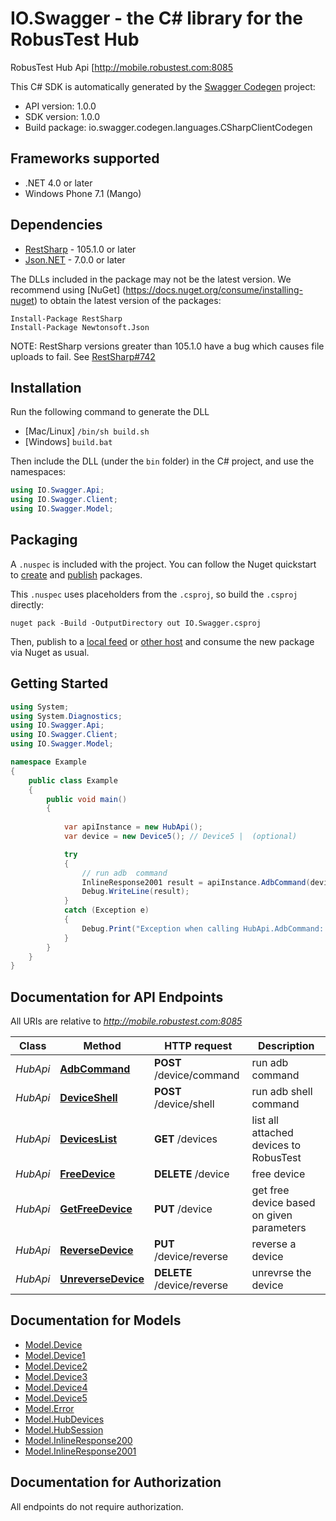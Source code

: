 # IO.Swagger - the C# library for the RobusTest Hub

RobusTest Hub Api [http://mobile.robustest.com:8085 

This C# SDK is automatically generated by the [Swagger Codegen](https://github.com/swagger-api/swagger-codegen) project:

- API version: 1.0.0
- SDK version: 1.0.0
- Build package: io.swagger.codegen.languages.CSharpClientCodegen

<a name="frameworks-supported"></a>
## Frameworks supported
- .NET 4.0 or later
- Windows Phone 7.1 (Mango)

<a name="dependencies"></a>
## Dependencies
- [RestSharp](https://www.nuget.org/packages/RestSharp) - 105.1.0 or later
- [Json.NET](https://www.nuget.org/packages/Newtonsoft.Json/) - 7.0.0 or later

The DLLs included in the package may not be the latest version. We recommend using [NuGet] (https://docs.nuget.org/consume/installing-nuget) to obtain the latest version of the packages:
```
Install-Package RestSharp
Install-Package Newtonsoft.Json
```

NOTE: RestSharp versions greater than 105.1.0 have a bug which causes file uploads to fail. See [RestSharp#742](https://github.com/restsharp/RestSharp/issues/742)

<a name="installation"></a>
## Installation
Run the following command to generate the DLL
- [Mac/Linux] `/bin/sh build.sh`
- [Windows] `build.bat`

Then include the DLL (under the `bin` folder) in the C# project, and use the namespaces:
```csharp
using IO.Swagger.Api;
using IO.Swagger.Client;
using IO.Swagger.Model;
```

<a name="packaging"></a>
## Packaging

A `.nuspec` is included with the project. You can follow the Nuget quickstart to [create](https://docs.microsoft.com/en-us/nuget/quickstart/create-and-publish-a-package#create-the-package) and [publish](https://docs.microsoft.com/en-us/nuget/quickstart/create-and-publish-a-package#publish-the-package) packages.

This `.nuspec` uses placeholders from the `.csproj`, so build the `.csproj` directly:

```
nuget pack -Build -OutputDirectory out IO.Swagger.csproj
```

Then, publish to a [local feed](https://docs.microsoft.com/en-us/nuget/hosting-packages/local-feeds) or [other host](https://docs.microsoft.com/en-us/nuget/hosting-packages/overview) and consume the new package via Nuget as usual.

<a name="getting-started"></a>
## Getting Started

```csharp
using System;
using System.Diagnostics;
using IO.Swagger.Api;
using IO.Swagger.Client;
using IO.Swagger.Model;

namespace Example
{
    public class Example
    {
        public void main()
        {
            
            var apiInstance = new HubApi();
            var device = new Device5(); // Device5 |  (optional) 

            try
            {
                // run adb  command
                InlineResponse2001 result = apiInstance.AdbCommand(device);
                Debug.WriteLine(result);
            }
            catch (Exception e)
            {
                Debug.Print("Exception when calling HubApi.AdbCommand: " + e.Message );
            }
        }
    }
}
```

<a name="documentation-for-api-endpoints"></a>
## Documentation for API Endpoints

All URIs are relative to *http://mobile.robustest.com:8085*

Class | Method | HTTP request | Description
------------ | ------------- | ------------- | -------------
*HubApi* | [**AdbCommand**](docs/HubApi.md#adbcommand) | **POST** /device/command | run adb  command
*HubApi* | [**DeviceShell**](docs/HubApi.md#deviceshell) | **POST** /device/shell | run adb shell command
*HubApi* | [**DevicesList**](docs/HubApi.md#deviceslist) | **GET** /devices | list all attached devices to RobusTest
*HubApi* | [**FreeDevice**](docs/HubApi.md#freedevice) | **DELETE** /device | free device
*HubApi* | [**GetFreeDevice**](docs/HubApi.md#getfreedevice) | **PUT** /device | get free device based on given parameters
*HubApi* | [**ReverseDevice**](docs/HubApi.md#reversedevice) | **PUT** /device/reverse | reverse a device
*HubApi* | [**UnreverseDevice**](docs/HubApi.md#unreversedevice) | **DELETE** /device/reverse | unrevrse the device


<a name="documentation-for-models"></a>
## Documentation for Models

 - [Model.Device](docs/Device.md)
 - [Model.Device1](docs/Device1.md)
 - [Model.Device2](docs/Device2.md)
 - [Model.Device3](docs/Device3.md)
 - [Model.Device4](docs/Device4.md)
 - [Model.Device5](docs/Device5.md)
 - [Model.Error](docs/Error.md)
 - [Model.HubDevices](docs/HubDevices.md)
 - [Model.HubSession](docs/HubSession.md)
 - [Model.InlineResponse200](docs/InlineResponse200.md)
 - [Model.InlineResponse2001](docs/InlineResponse2001.md)


<a name="documentation-for-authorization"></a>
## Documentation for Authorization

All endpoints do not require authorization.
